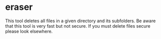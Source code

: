 # eraser

This tool deletes all files in a given directory and its subfolders. Be aware that this tool is very fast but not secure. If you must delete files secure please look elsewhere.
